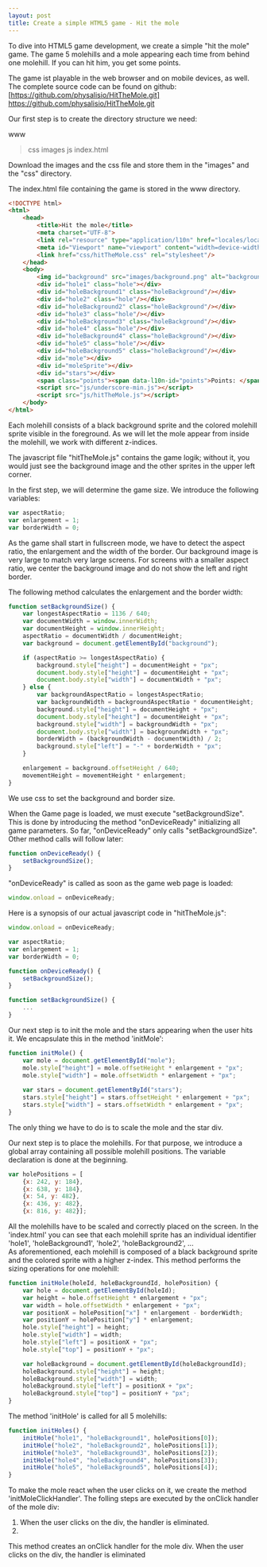 ```yaml
---
layout: post
title: Create a simple HTML5 game - Hit the mole
---
```


To dive into HTML5 game development, we create a simple "hit the mole" game. The game 5 molehills and a mole appearing each time from behind one molehill. If you can hit him, you get some points.


The game ist playable in the web browser and on mobile devices, as well. The complete source code can be found on github: [https://github.com/physalisio/HitTheMole.git] https://github.com/physalisio/HitTheMole.git

Our first step is to create the directory structure we need:

www
>css
>images
>js
>index.html

Download the images and the css file and store them in the "images" and the "css" directory.

The index.html file containing the game is stored in the www directory.


```html
<!DOCTYPE html>
<html>
    <head>
        <title>Hit the mole</title>
        <meta charset="UTF-8">
        <link rel="resource" type="application/l10n" href="locales/locales.ini" />
        <meta id="Viewport" name="viewport" content="width=device-width,initial-scale=1.0, maximum-scale=1.0, minimum-scale=1.0">
        <link href="css/hitTheMole.css" rel="stylesheet"/>
    </head>
    <body>
        <img id="background" src="images/background.png" alt="background"/>
        <div id="hole1" class="hole"></div>
        <div id="holeBackground1" class="holeBackground"/></div>
        <div id="hole2" class="hole"/></div>
        <div id="holeBackground2" class="holeBackground"/></div>
        <div id="hole3" class="hole"/></div>
        <div id="holeBackground3" class="holeBackground"/></div>
        <div id="hole4" class="hole"/></div>
        <div id="holeBackground4" class="holeBackground"/></div>
        <div id="hole5" class="hole"/></div>
        <div id="holeBackground5" class="holeBackground"/></div>
        <div id="mole"></div>
        <div id="moleSprite"></div>
        <div id="stars"></div>
        <span class="points"><span data-l10n-id="points">Points: </span><span id="points">0</span></span>
        <script src="js/underscore-min.js"></script>
        <script src="js/hitTheMole.js"></script>
    </body>
</html>

```

Each molehill consists of a black background sprite and the colored molehill sprite visible in the foreground. As we will let the mole appear from inside the molehill, we work with different z-indices.

The javascript file "hitTheMole.js" contains the game logik; without it, you would just see the background image and the other sprites in the upper left corner.

In the first step, we will determine the game size. We introduce the following variables:

```javascript
var aspectRatio;
var enlargement = 1;
var borderWidth = 0;
```

As the game shall start in fullscreen mode, we have to detect the aspect ratio, the enlargement and the width of the border. Our background image is very large to match very large screens. For screens with a smaller aspect ratio, we center the background image and do not show the left and right border.

The following method calculates the enlargement and the border width:

```javascript
function setBackgroundSize() {
    var longestAspectRatio = 1136 / 640;
    var documentWidth = window.innerWidth;
    var documentHeight = window.innerHeight;
    aspectRatio = documentWidth / documentHeight;
    var background = document.getElementById("background");

    if (aspectRatio >= longestAspectRatio) {
        background.style["height"] = documentHeight + "px";
        document.body.style["height"] = documentHeight + "px";
        document.body.style["width"] = documentWidth + "px";
    } else {
        var backgroundAspectRatio = longestAspectRatio;
        var backgroundWidth = backgroundAspectRatio * documentHeight;
        background.style["height"] = documentHeight + "px";
        document.body.style["height"] = documentHeight + "px";
        background.style["width"] = backgroundWidth + "px";
        document.body.style["width"] = backgroundWidth + "px";
        borderWidth = (backgroundWidth - documentWidth) / 2;
        background.style["left"] = "-" + borderWidth + "px";
    }

    enlargement = background.offsetHeight / 640;
    movementHeight = movementHeight * enlargement;
}
```

We use css to set the background and border size.

When the Game page is loaded, we must execute "setBackgroundSize". This is done by introducing the method "onDeviceReady" initializing all game parameters. So far, "onDeviceReady" only calls "setBackgroundSize". Other method calls will follow later:

```javascript
function onDeviceReady() {
    setBackgroundSize();
}

```

"onDeviceReady" is called as soon as the game web page is loaded:

```javascript
window.onload = onDeviceReady;
```

Here is a synopsis of our actual javascript code in "hitTheMole.js":

```javascript
window.onload = onDeviceReady;

var aspectRatio;
var enlargement = 1;
var borderWidth = 0;

function onDeviceReady() {
    setBackgroundSize();
}

function setBackgroundSize() {
    ...
}
```

Our next step is to init the mole and the stars appearing when the user hits it. We encapsulate this in the method 'initMole':

```javascript
function initMole() {
    var mole = document.getElementById("mole");
    mole.style["height"] = mole.offsetHeight * enlargement + "px";
    mole.style["width"] = mole.offsetWidth * enlargement + "px";
    
    var stars = document.getElementById("stars");
    stars.style["height"] = stars.offsetHeight * enlargement + "px";
    stars.style["width"] = stars.offsetWidth * enlargement + "px";
}
```

The only thing we have to do is to scale the mole and the star div.

Our next step is to place the molehills. For that purpose, we introduce a global array containing all possible molehill positions. The variable declaration is done at the beginning.

```javascript
var holePositions = [
    {x: 242, y: 184},
    {x: 638, y: 184},
    {x: 54, y: 482},
    {x: 436, y: 482},
    {x: 816, y: 482}];
```

All the molehills have to be scaled and correctly placed on the screen. In the 'index.html' you can see that each molehill sprite has an individual identifier 'hole1', 'holeBackground1', 'hole2', 'holeBackground2', ...  
As aforementioned, each molehill is composed of a black background sprite and the colored sprite with a higher z-index. This method performs the sizing operations for one molehill:

```javascript
function initHole(holeId, holeBackgroundId, holePosition) {
    var hole = document.getElementById(holeId);
    var height = hole.offsetHeight * enlargement + "px";
    var width = hole.offsetWidth * enlargement + "px";
    var positionX = holePosition["x"] * enlargement - borderWidth;
    var positionY = holePosition["y"] * enlargement;
    hole.style["height"] = height;
    hole.style["width"] = width;
    hole.style["left"] = positionX + "px";
    hole.style["top"] = positionY + "px";

    var holeBackground = document.getElementById(holeBackgroundId);
    holeBackground.style["height"] = height;
    holeBackground.style["width"] = width;
    holeBackground.style["left"] = positionX + "px";
    holeBackground.style["top"] = positionY + "px";
}
```

The method 'initHole' is called for all 5 molehills:

```javascript
function initHoles() {
    initHole("hole1", "holeBackground1", holePositions[0]);
    initHole("hole2", "holeBackground2", holePositions[1]);
    initHole("hole3", "holeBackground3", holePositions[2]);
    initHole("hole4", "holeBackground4", holePositions[3]);
    initHole("hole5", "holeBackground5", holePositions[4]);
}
```

To make the mole react when the user clicks on it, we create the method 'initMoleClickHandler'. The folling steps are executed by the onClick handler of the mole div:
1. When the user clicks on the div, the handler is eliminated.
2. 
This method creates an onClick handler for the mole div. When the user clicks on the div, the handler is eliminated

